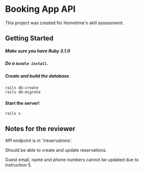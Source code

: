 # Booking App API

This project was created for Hometime's skill assessment.

Getting Started
----------------------
##### Make sure you have Ruby 3.1.0

##### Do a `bundle install`.

##### Create and build the database.

```shell
rails db:create
rails db:migrate
```

#### Start the server!

```shell
rails s
```

Notes for the reviewer
----------------------

API endpoint is in '/reservations'.

Should be able to create and update reservations.

Guest email, name and phone numbers cannot be updated due to instruction 5.
